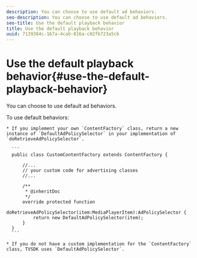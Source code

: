 ```yaml
---
description: You can choose to use default ad behaviors.
seo-description: You can choose to use default ad behaviors.
seo-title: Use the default playback behavior
title: Use the default playback behavior
uuid: 7139384c-167a-4cab-816a-c02fb723a5cb
---
```


# Use the default playback behavior{#use-the-default-playback-behavior}

You can choose to use default ad behaviors.

  To use default behaviors:

    * If you implement your own `ContentFactory` class, return a new instance of `DefaultAdPolicySelector` in your implementation of `doRetrieveAdPolicySelector`.     
    
      ```    
      public class CustomContentFactory extends ContentFactory { 
        
          //... 
          // your custom code for advertising classes 
          //... 
            
          /** 
           * @inheritDoc 
           */ 
          override protected function  
            doRetrieveAdPolicySelector(item:MediaPlayerItem):AdPolicySelector { 
              return new DefaultAdPolicySelector(item); 
          } 
      }
      ```

    * If you do not have a custom implementation for the `ContentFactory` class, TVSDK uses `DefaultAdPolicySelector`.